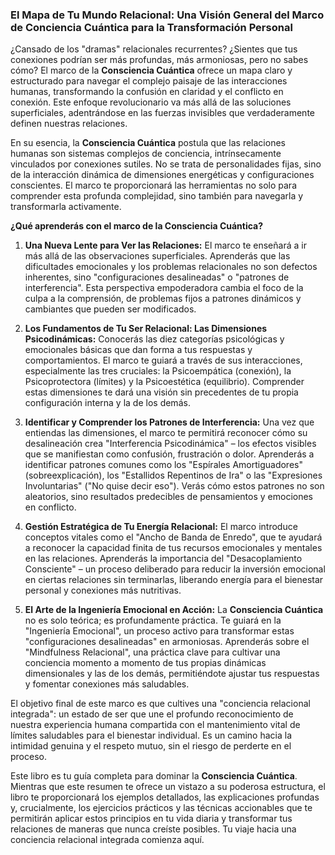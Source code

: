 ### El Mapa de Tu Mundo Relacional: Una Visión General del Marco de Conciencia Cuántica para la Transformación Personal
¿Cansado de los "dramas" relacionales recurrentes? ¿Sientes que tus conexiones podrían ser más profundas, más armoniosas, pero no sabes cómo? El marco de la **Consciencia Cuántica** ofrece un mapa claro y estructurado para navegar el complejo paisaje de las interacciones humanas, transformando la confusión en claridad y el conflicto en conexión. Este enfoque revolucionario va más allá de las soluciones superficiales, adentrándose en las fuerzas invisibles que verdaderamente definen nuestras relaciones.

En su esencia, la **Consciencia Cuántica** postula que las relaciones humanas son sistemas complejos de conciencia, intrínsecamente vinculados por conexiones sutiles. No se trata de personalidades fijas, sino de la interacción dinámica de dimensiones energéticas y configuraciones conscientes. El marco te proporcionará las herramientas no solo para comprender esta profunda complejidad, sino también para navegarla y transformarla activamente.

**¿Qué aprenderás con el marco de la Consciencia Cuántica?**

1.  **Una Nueva Lente para Ver las Relaciones:** El marco te enseñará a ir más allá de las observaciones superficiales. Aprenderás que las dificultades emocionales y los problemas relacionales no son defectos inherentes, sino "configuraciones desalineadas" o "patrones de interferencia". Esta perspectiva empoderadora cambia el foco de la culpa a la comprensión, de problemas fijos a patrones dinámicos y cambiantes que pueden ser modificados.

2.  **Los Fundamentos de Tu Ser Relacional: Las Dimensiones Psicodinámicas:** Conocerás las diez categorías psicológicas y emocionales básicas que dan forma a tus respuestas y comportamientos. El marco te guiará a través de sus interacciones, especialmente las tres cruciales: la Psicoempática (conexión), la Psicoprotectora (límites) y la Psicoestética (equilibrio). Comprender estas dimensiones te dará una visión sin precedentes de tu propia configuración interna y la de los demás.

3.  **Identificar y Comprender los Patrones de Interferencia:** Una vez que entiendas las dimensiones, el marco te permitirá reconocer cómo su desalineación crea "Interferencia Psicodinámica" – los efectos visibles que se manifiestan como confusión, frustración o dolor. Aprenderás a identificar patrones comunes como los "Espírales Amortiguadores" (sobreexplicación), los "Estallidos Repentinos de Ira" o las "Expresiones Involuntarias" ("No quise decir eso"). Verás cómo estos patrones no son aleatorios, sino resultados predecibles de pensamientos y emociones en conflicto.

4.  **Gestión Estratégica de Tu Energía Relacional:** El marco introduce conceptos vitales como el "Ancho de Banda de Enredo", que te ayudará a reconocer la capacidad finita de tus recursos emocionales y mentales en las relaciones. Aprenderás la importancia del "Desacoplamiento Consciente" – un proceso deliberado para reducir la inversión emocional en ciertas relaciones sin terminarlas, liberando energía para el bienestar personal y conexiones más nutritivas.

5.  **El Arte de la Ingeniería Emocional en Acción:** La **Consciencia Cuántica** no es solo teórica; es profundamente práctica. Te guiará en la "Ingeniería Emocional", un proceso activo para transformar estas "configuraciones desalineadas" en armoniosas. Aprenderás sobre el "Mindfulness Relacional", una práctica clave para cultivar una conciencia momento a momento de tus propias dinámicas dimensionales y las de los demás, permitiéndote ajustar tus respuestas y fomentar conexiones más saludables.

El objetivo final de este marco es que cultives una "conciencia relacional integrada": un estado de ser que une el profundo reconocimiento de nuestra experiencia humana compartida con el mantenimiento vital de límites saludables para el bienestar individual. Es un camino hacia la intimidad genuina y el respeto mutuo, sin el riesgo de perderte en el proceso.

Este libro es tu guía completa para dominar la **Consciencia Cuántica**. Mientras que este resumen te ofrece un vistazo a su poderosa estructura, el libro te proporcionará los ejemplos detallados, las explicaciones profundas y, crucialmente, los ejercicios prácticos y las técnicas accionables que te permitirán aplicar estos principios en tu vida diaria y transformar tus relaciones de maneras que nunca creíste posibles. Tu viaje hacia una conciencia relacional integrada comienza aquí.